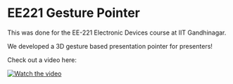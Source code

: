 # EE221 Gesture Pointer
 
This was done for the EE-221 Electronic Devices course at IIT Gandhinagar.


We developed a 3D gesture based presentation pointer for presenters!

Check out a video here:



[![Watch the video](https://img.youtube.com/vi/T-GQc7L0EPPWk/maxresdefault.jpg)](https://www.youtube.com/watch?v=GQc7L0EPPWk)
